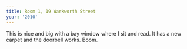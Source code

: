 ```yaml
---
title: Room 1, 19 Warkworth Street
year: '2010'
---
```


This is nice and big with a bay window where I sit and read. It has a new carpet and the doorbell works. Boom.